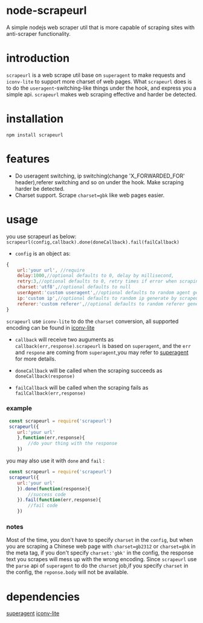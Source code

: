 # node-scrapeurl
A simple nodejs web scraper util that is more capable of scraping sites with anti-scraper functionality.
# introduction
`scrapeurl` is a web scrape util base on `superagent` to make requests and `iconv-lite` to support more charset of web pages. What `scrapeurl` does is to do the `useragent`-switching-like things under the hook, and express you a simple api. `scrapeurl` makes web scraping effective and harder be detected.

# installation
`npm install scrapeurl`

# features
- Do useragent switching, ip switching(change 'X_FORWARDED_FOR' header),referer switching and so on under the hook. Make scraping harder be detected.
- Charset support. Scrape `charset=gbk` like web pages easier.

# usage
you use scrapeurl as below:
`scrapeurl(config,callback).done(doneCallback).fail(failCallback)`
-  `config` is an object as:
```js
{
    url:'your url', //require
    delay:1000,//optional defaults to 0, delay by millisecond,
    retry:3,//optional defaults to 0, retry times if error when scraping the url
    charset:'utf8',//optional defaults to null
    userAgent:'custom useragent',//optional defaults to random agent generate by scrapeurl
    ip:'custom ip',//optional defaults to random ip generate by scrapeurl
    referer:'custom referer',//optional defaults to random referer generate by scrapeurl
}
```
 `scrapeurl` use `iconv-lite` to do the `charset` conversion, all supported encoding can be found in [iconv-lite](https://github.com/ashtuchkin/iconv-lite)

- `callback` will receive two auguments as `callback(err,response)`.`scrapeurl` is based on `superagent`, and the `err` and `respone` are coming from `superagent`,you may refer to [superagent](https://visionmedia.github.io/superagent/) for more details.

- `doneCallback` will be called when the scraping succeeds as `doneCallback(response)`

- `failCallback` will be called when the scraping fails as `failCallback(err,response)`

### example

```js
 const scrapeurl = require('scrapeurl')
 scrapeurl({
    url:'your url'
    },function(err,response){
        //do your thing with the response
    })
```

you may also use it with  `done` and `fail` :

```js
 const scrapeurl = require('scrapeurl')
 scrapeurl({
    url:'your url'
    }).done(function(response){
        //success code
    }).fail(function(err,response){
        //fail code
    })
```

### notes
Most of the time, you don't have to specify  `charset` in the `config`, but when you are scraping a Chinese web page with `charset=gb2312` or `charset=gbk` in the meta tag, if you don't specify `charset:'gbk'` in the config, the response text you scrapes will mess up with the wrong encoding.
Since `scrapeurl` use the `parse` api of `superagent` to do the `charset` job,if you specify `charset` in the config, the `reponse.body` will not be available.
# dependencies
[superagent](https://github.com/visionmedia/superagent)
[iconv-lite](https://github.com/ashtuchkin/iconv-lite)

